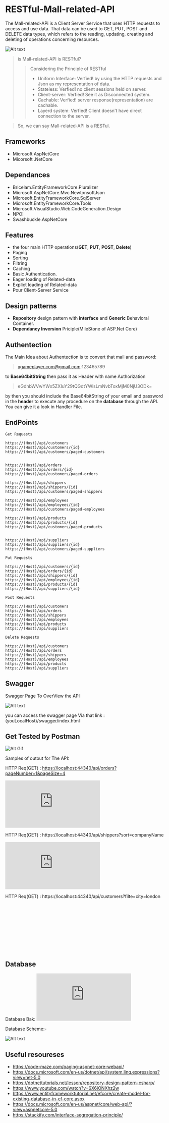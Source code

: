 # RESTful-Mall-related-API

The Mall-related-APi is a Client Server Service that uses HTTP requests to access and use data. That data can be used to GET, PUT, POST and DELETE data types, which refers to the reading, updating, creating and deleting of operations concerning resources.

![Alt text](https://github.com/Moglten/RESTful-Mall-related-API/blob/main/Related%20Images/Screenshot_1.png)

> is Mall-related-API is RESTful?
>> Considering the Principle of RESTful 
>> * Uniform Interface: Verfied! by using the HTTP requests and Json as my representation of data.
>> * Stateless: Verfied! no client sessions held on server.
>> * Client-server: Verfied! See it as Disconnected system.
>> * Cachable: Verfied! server response(representation) are cachable.
>> * Layerd system: Verfied! Client doesn't have direct connection to the server.

>So, we can say Mall-related-API is a RESTul.

## Frameworks
* Microsoft AspNetCore
* Micorsoft .NetCore 

## Dependances
* Bricelam.EntityFrameworkCore.Pluralizer
* Microsoft.AspNetCore.Mvc.NewtonsoftJson
* Microsoft.EntityFrameworkCore.SqlServer
* Microsoft.EntityFrameworkCore.Tools
* Microsoft.VisualStudio.Web.CodeGeneration.Design
* NPOI
* Swashbuckle.AspNetCore

## Features

* the four main HTTP operations(**GET**, **PUT**, **POST**, **Delete**)
* Paging
* Sorting
* Filtring
* Caching
* Basic Authentication.
* Eager loading of Related-data
* Explict loading of Related-data
* Pour Client-Server Service

## Design patterns

* **Repository** design pattern with **interface** and **Generic** Behavioral Container.
* **Dependancy Inversion** Priciple(MileStone of ASP.Net Core)

## Authentection

The Main Idea about Authentection is to convert that mail and password:

> xgameplayer.com@gmail.com:123465789

to **Base64bitString** then pass it as Header with name Authorization

> eGdhbWVwYWx5ZXIuY29tQGdtYWlsLmNvbToxMjM0NjU3ODk=

by then you should include the Base64bitString of your email and password in the **header** to execute any procedure on the **database** through the API.
You can give it a look in Handler File.

## EndPoints
```
Get Requests

https://(Host)/api/customers
https://(Host)/api/customers/{id}
https://(Host)/api/customers/paged-customers


https://(Host)/api/orders
https://(Host)/api/orders/{id}
https://(Host)/api/customers/paged-orders

https://(Host)/api/shippers
https://(Host)/api/shippers/{id}
https://(Host)/api/customers/paged-shippers

https://(Host)/api/employees
https://(Host)/api/employees/{id}
https://(Host)/api/customers/paged-employees

https://(Host)/api/products
https://(Host)/api/products/{id}
https://(Host)/api/customers/paged-products


https://(Host)/api/suppliers
https://(Host)/api/suppliers/{id}
https://(Host)/api/customers/paged-suppliers

Put Requests

https://(Host)/api/customers/{id}
https://(Host)/api/orders/{id}
https://(Host)/api/shippers/{id}
https://(Host)/api/employees/{id}
https://(Host)/api/products/{id}
https://(Host)/api/suppliers/{id}

Post Requests

https://(Host)/api/customers
https://(Host)/api/orders
https://(Host)/api/shippers
https://(Host)/api/employees
https://(Host)/api/products
https://(Host)/api/suppliers

Delete Requests 

https://(Host)/api/customers
https://(Host)/api/orders
https://(Host)/api/shippers
https://(Host)/api/employees
https://(Host)/api/products
https://(Host)/api/suppliers

```

## Swagger

Swagger Page To OverView the API

![Alt text](https://github.com/Moglten/RESTful-Mall-related-API/blob/main/Related%20Images/Swagger%20Page%20Examble.png) 

you can access the swagger page Via that link : (youLocalHost)/swagger/index.html

## Get Tested by Postman 

![Alt Gif](https://github.com/Moglten/RESTful-Mall-related-API/blob/main/Related%20Images/tryon.gif)

Samples of outout for The API:

HTTP Req(GET) : <https://localhost:44340/api/orders?pageNumber=1&pageSize=4>

![Output](https://github.com/Moglten/RESTful-Mall-related-API/blob/main/Output%20Samples/Output%20GET%20paged.json)

HTTP Req(GET) : https://localhost:44340/api/shippers?sort=companyName

![Output](https://github.com/Moglten/RESTful-Mall-related-API/blob/main/Output%20Samples/Output%20GET%20Sort.json)

HTTP Req(GET) : https://localhost:44340/api/customers?filte=city=london

![Output](https://github.com/Moglten/RESTful-Mall-related-API/blob/main/Output%20Samples/Output%20GET%20Filter.json)


## Database

Database Bak: ![Database Bak](https://github.com/Moglten/RESTful-Mall-related-API/blob/main/NorthWindMall.bak)

Database Scheme:-

![Alt text](https://github.com/Moglten/RESTful-Mall-related-API/blob/main/Related%20Images/Db%20Digram.png)


## Useful resoureses 

* https://code-maze.com/paging-aspnet-core-webapi/
* https://docs.microsoft.com/en-us/dotnet/api/system.linq.expressions?view=net-5.0
* https://dotnettutorials.net/lesson/repository-design-pattern-csharp/
* https://www.youtube.com/watch?v=6X6iONXhz2w
* https://www.entityframeworktutorial.net/efcore/create-model-for-existing-database-in-ef-core.aspx
* https://docs.microsoft.com/en-us/aspnet/core/web-api/?view=aspnetcore-5.0
* https://stackify.com/interface-segregation-principle/
